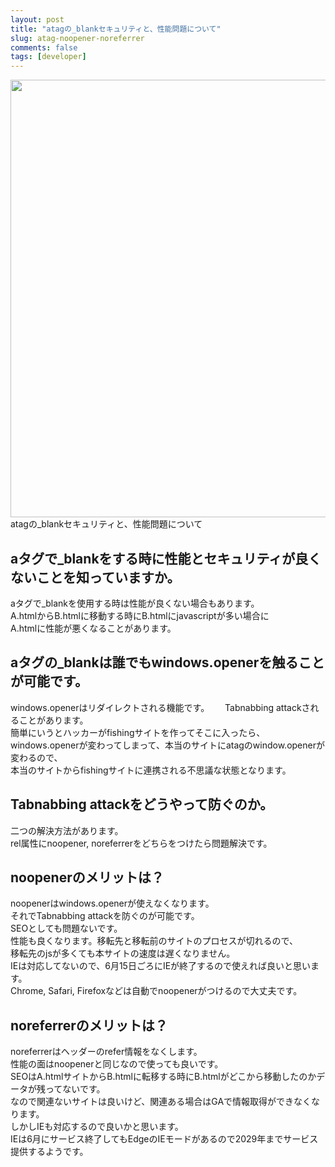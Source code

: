 ```yaml
---
layout: post
title: "atagの_blankセキュリティと、性能問題について"
slug: atag-noopener-noreferrer
comments: false
tags: [developer]
---
```

<img src="https://drive.google.com/uc?export=view&id=1u7BSBIt1dMa6djlVbF-VmF72fTZ1X3TL"  width="700">
atagの_blankセキュリティと、性能問題について

## aタグで_blankをする時に性能とセキュリティが良くないことを知っていますか。
aタグで_blankを使用する時は性能が良くない場合もあります。  
A.htmlからB.htmlに移動する時にB.htmlにjavascriptが多い場合に  
A.htmlに性能が悪くなることがあります。  

## aタグの_blankは誰でもwindows.openerを触ることが可能です。
windows.openerはリダイレクトされる機能です。　　
Tabnabbing attackされることがあります。  
簡単にいうとハッカーがfishingサイトを作ってそこに入ったら、  
windows.openerが変わってしまって、本当のサイトにatagのwindow.openerが変わるので、  
本当のサイトからfishingサイトに連携される不思議な状態となります。  

## Tabnabbing attackをどうやって防ぐのか。
二つの解決方法があります。  
rel属性にnoopener, noreferrerをどちらをつけたら問題解決です。
  
<script async src="https://pagead2.googlesyndication.com/pagead/js/adsbygoogle.js?client=ca-pub-7886659064712565"
     crossorigin="anonymous"></script>
<!-- 디스플레이 광고 -->
<ins class="adsbygoogle"
     style="display:block"
     data-ad-client="ca-pub-7886659064712565"
     data-ad-slot="1939383573"
     data-ad-format="auto"
     data-full-width-responsive="true"></ins>
<script>
     (adsbygoogle = window.adsbygoogle || []).push({});
</script>
  
## noopenerのメリットは？
noopenerはwindows.openerが使えなくなります。  
それでTabnabbing attackを防ぐのが可能です。  
SEOとしても問題ないです。  
性能も良くなります。移転先と移転前のサイトのプロセスが切れるので、  
移転先のjsが多くても本サイトの速度は遅くなりません。  
IEは対応してないので、6月15日ごろにIEが終了するので使えれば良いと思います。  
Chrome, Safari, Firefoxなどは自動でnoopenerがつけるので大丈夫です。  
  
<script async src="https://pagead2.googlesyndication.com/pagead/js/adsbygoogle.js?client=ca-pub-7886659064712565"
     crossorigin="anonymous"></script>
<!-- 디스플레이 광고 -->
<ins class="adsbygoogle"
     style="display:block"
     data-ad-client="ca-pub-7886659064712565"
     data-ad-slot="1939383573"
     data-ad-format="auto"
     data-full-width-responsive="true"></ins>
<script>
     (adsbygoogle = window.adsbygoogle || []).push({});
</script>
  
## noreferrerのメリットは？
noreferrerはヘッダーのrefer情報をなくします。  
性能の面はnoopenerと同じなので使っても良いです。  
SEOはA.htmlサイトからB.htmlに転移する時にB.htmlがどこから移動したのかデータが残ってないです。  
なので関連ないサイトは良いけど、関連ある場合はGAで情報取得ができなくなります。  
しかしIEも対応するので良いかと思います。  
IEは6月にサービス終了してもEdgeのIEモードがあるので2029年までサービス提供するようです。  
